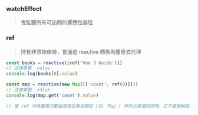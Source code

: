 
### watchEffect

> 會監聽所有可訪問的響應性屬性

### ref

> 持有非原始值時，會通過 reactive 轉換為響應式代理


```js
const books = reactive([ref('Vue 3 Guide')])
// 這裡需要 .value
console.log(books[0].value)

const map = reactive(new Map([['count', ref(0)]]))
// 這裡需要 .value
console.log(map.get('count').value)

// 當 ref 作為響應式數組或原生集合類型 (如 `Map`) 中的元素被訪問時，它不會被解包：
```



